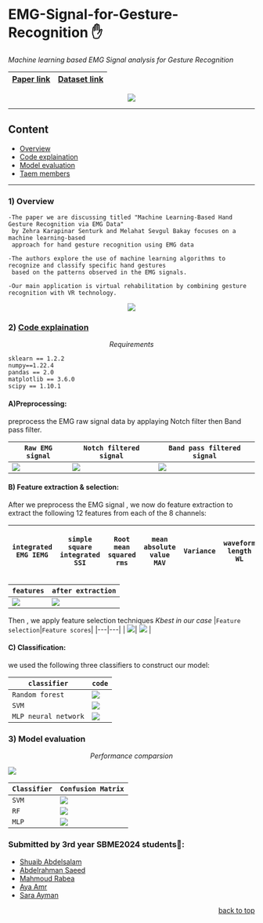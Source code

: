 <div id = 'top'></div>

# EMG-Signal-for-Gesture-Recognition ✋
*Machine learning based  EMG Signal analysis for Gesture Recognition* 

<div align='center'>
  
|<a href='https://drive.google.com/file/d/1D-TNMB92HCPmb8BEV5W2UBFqL8hZzKN6/view?usp=share_link'>Paper link</a>|<a href='https://archive.ics.uci.edu/ml/datasets/EMG+data+for+gestures'>Dataset link</a>|
|---|---|

<img src ="https://github.com/SaraElwatany/EMG-Signal-for-Gesture-Recognition/blob/main/snaps/Handgesture.png">

</div> 

________________________________________________

## Content

* <a href='#overview'>Overview</a>
* <a href='#code'>Code explaination</a>
* <a href='#model'>Model evaluation</a>
* <a href='#team'>Taem members</a>

________________________________________________

<div id='overview'>
  
### 1) Overview
```
-The paper we are discussing titled "Machine Learning-Based Hand Gesture Recognition via EMG Data"
 by Zehra Karapinar Senturk and Melahat Sevgul Bakay focuses on a machine learning-based 
 approach for hand gesture recognition using EMG data

-The authors explore the use of machine learning algorithms to recognize and classify specific hand gestures
 based on the patterns observed in the EMG signals.

-Our main application is virtual rehabilitation by combining gesture recognition with VR technology. 
```
<div align='center'>

<img src ="https://github.com/SaraElwatany/EMG-Signal-for-Gesture-Recognition/blob/main/snaps/Poster.jpg">

</div>

</div> 


</div>

<div id='code'>
  
### 2) <a href='https://github.com/SaraElwatany/EMG-Signal-for-Gesture-Recognition/blob/main/CodeGuide.txt'>Code explaination</a>
  *<p align='center'>Requirements</p>*
```
sklearn == 1.2.2
numpy==1.22.4
pandas == 2.0
matplotlib == 3.6.0
scipy == 1.10.1  
``` 
#### A)Preprocessing:
preprocess the EMG raw signal data by applaying Notch filter then Band pass filter.

|`Raw EMG signal` | `Notch filtered signal` | `Band pass filtered signal` |
|---|---|----|
|<img src ='https://github.com/SaraElwatany/EMG-Signal-for-Gesture-Recognition/blob/main/snaps/rawsignal.png'>|<img src ='https://github.com/SaraElwatany/EMG-Signal-for-Gesture-Recognition/blob/main/snaps/notch.png'>|<img src ='https://github.com/SaraElwatany/EMG-Signal-for-Gesture-Recognition/blob/main/snaps/bandpass.png'>|
  
#### B) Feature extraction & selection:
After we preprocess the EMG signal , we now do feature extraction to extract the following 12 features from each of the 8 channels:

| `integrated EMG IEMG` | `simple square integrated SSI`| `Root mean squared rms` | `mean absolute value MAV` | `Variance` | `waveform length WL`| `peak to peak ptp` | `difference absolute mean value DAMV` | `difference absolute standard deviation value DASDV` | `Willison amplitude WAMP` | `min` | `max` |
|---|---|----|---|---|----|---|---|----| --- | --- | ----|

|`features`|`after extraction`|
|---|----|
|<img src ='https://github.com/SaraElwatany/EMG-Signal-for-Gesture-Recognition/blob/main/snaps/features.png'>|<img src ='https://github.com/SaraElwatany/EMG-Signal-for-Gesture-Recognition/blob/main/snaps/featuresextraction.png'>|

Then , we apply feature selection techniques *Kbest in our case*
|`Feature selection`|`Feature scores`|
|---|---|
| <img src ='https://github.com/SaraElwatany/EMG-Signal-for-Gesture-Recognition/blob/main/snaps/featuresselection.png'>| <img src ='https://github.com/SaraElwatany/EMG-Signal-for-Gesture-Recognition/blob/main/snaps/featuresscores.png'> |

#### C) Classification:
we used the following three classifiers to construct our model:
<div align='center'>
  
|`classifier`|`code`|
|-------|-------|
|`Random forest`|<img src ='https://github.com/SaraElwatany/EMG-Signal-for-Gesture-Recognition/blob/main/snaps/rf.png'>|
|`SVM`|<img src ='https://github.com/SaraElwatany/EMG-Signal-for-Gesture-Recognition/blob/main/snaps/svm.png'>|
|`MLP neural network`|<img src ='https://github.com/SaraElwatany/EMG-Signal-for-Gesture-Recognition/blob/main/snaps/mlp.png'>|
</div>  

</div>


<div id='model'>
  
### 3) Model evaluation
*<p align='center'>Performance comparsion</p>*
<img src ='https://github.com/SaraElwatany/EMG-Signal-for-Gesture-Recognition/blob/main/snaps/comparsion.png'>  

<div align='center'>  
  
|`Classifier`|`Confusion Matrix`|
|----|----|
|`SVM`|<img src ='https://github.com/SaraElwatany/EMG-Signal-for-Gesture-Recognition/blob/main/snaps/svmcm.png'>|
|`RF`|<img src ='https://github.com/SaraElwatany/EMG-Signal-for-Gesture-Recognition/blob/main/snaps/rfcm.png'>|
|`MLP`|<img src ='https://github.com/SaraElwatany/EMG-Signal-for-Gesture-Recognition/blob/main/snaps/mlpcm.png'>|

</div>  
</div>

<div id='team'>
  
### Submitted by 3rd year SBME2024 students💉:
* [Shuaib Abdelsalam](https://github.com/ShuaibSaleh)
* [Abdelrahman Saeed](https://github.com/Abdelrahman-Yousef) 
* [Mahmoud Rabea](https://github.com/MahmoudRabea13)
* [Aya Amr](https://github.com/ayaamrr) 
* [Sara Ayman](https://github.com/SaraElwatany) 
</div>

<p align="right"><a href="#top">back to top</a></p>

